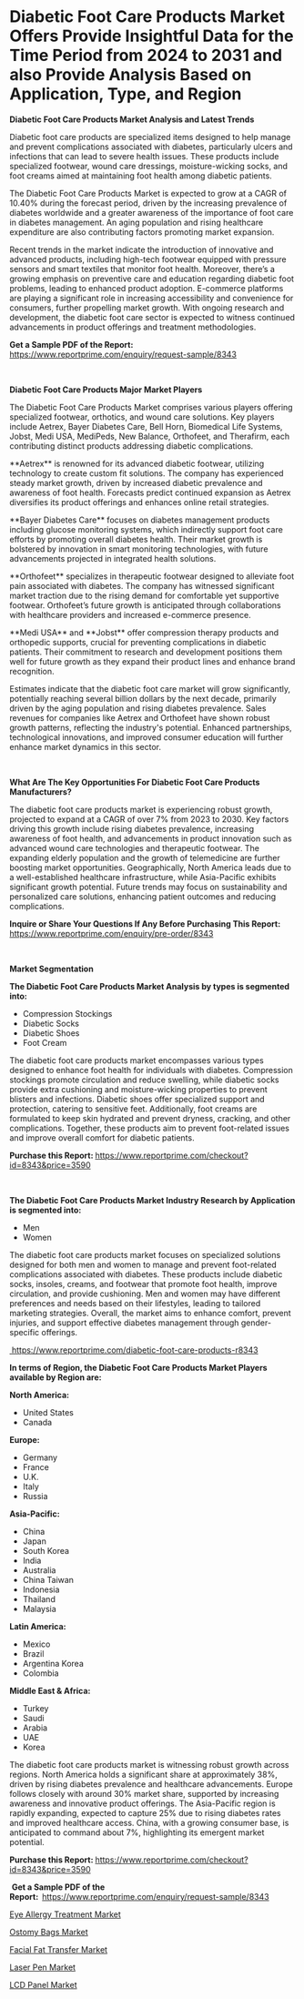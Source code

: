 <p><h1>Diabetic Foot Care Products Market Offers Provide Insightful Data for the Time Period from 2024 to 2031 and also Provide Analysis Based on Application, Type, and Region</h1></p><p><strong>Diabetic Foot Care Products Market Analysis and Latest Trends</strong></p>
<p><p>Diabetic foot care products are specialized items designed to help manage and prevent complications associated with diabetes, particularly ulcers and infections that can lead to severe health issues. These products include specialized footwear, wound care dressings, moisture-wicking socks, and foot creams aimed at maintaining foot health among diabetic patients.</p><p>The Diabetic Foot Care Products Market is expected to grow at a CAGR of 10.40% during the forecast period, driven by the increasing prevalence of diabetes worldwide and a greater awareness of the importance of foot care in diabetes management. An aging population and rising healthcare expenditure are also contributing factors promoting market expansion. </p><p>Recent trends in the market indicate the introduction of innovative and advanced products, including high-tech footwear equipped with pressure sensors and smart textiles that monitor foot health. Moreover, there’s a growing emphasis on preventive care and education regarding diabetic foot problems, leading to enhanced product adoption. E-commerce platforms are playing a significant role in increasing accessibility and convenience for consumers, further propelling market growth. With ongoing research and development, the diabetic foot care sector is expected to witness continued advancements in product offerings and treatment methodologies.</p></p>
<p><strong>Get a Sample PDF of the Report:&nbsp;</strong> <a href="https://www.reportprime.com/enquiry/request-sample/8343?utm_campaign=40&utm_medium=2&utm_source=Github&utm_content=ia&utm_term=16112024&utm_id=diabetic-foot-care-products">https://www.reportprime.com/enquiry/request-sample/8343</a></p>
<p>&nbsp;</p>
<p><strong>Diabetic Foot Care Products Major Market Players</strong></p>
<p><p>The Diabetic Foot Care Products Market comprises various players offering specialized footwear, orthotics, and wound care solutions. Key players include Aetrex, Bayer Diabetes Care, Bell Horn, Biomedical Life Systems, Jobst, Medi USA, MediPeds, New Balance, Orthofeet, and Therafirm, each contributing distinct products addressing diabetic complications.</p><p>**Aetrex** is renowned for its advanced diabetic footwear, utilizing technology to create custom fit solutions. The company has experienced steady market growth, driven by increased diabetic prevalence and awareness of foot health. Forecasts predict continued expansion as Aetrex diversifies its product offerings and enhances online retail strategies.</p><p>**Bayer Diabetes Care** focuses on diabetes management products including glucose monitoring systems, which indirectly support foot care efforts by promoting overall diabetes health. Their market growth is bolstered by innovation in smart monitoring technologies, with future advancements projected in integrated health solutions.</p><p>**Orthofeet** specializes in therapeutic footwear designed to alleviate foot pain associated with diabetes. The company has witnessed significant market traction due to the rising demand for comfortable yet supportive footwear. Orthofeet’s future growth is anticipated through collaborations with healthcare providers and increased e-commerce presence.</p><p>**Medi USA** and **Jobst** offer compression therapy products and orthopedic supports, crucial for preventing complications in diabetic patients. Their commitment to research and development positions them well for future growth as they expand their product lines and enhance brand recognition.</p><p>Estimates indicate that the diabetic foot care market will grow significantly, potentially reaching several billion dollars by the next decade, primarily driven by the aging population and rising diabetes prevalence. Sales revenues for companies like Aetrex and Orthofeet have shown robust growth patterns, reflecting the industry's potential. Enhanced partnerships, technological innovations, and improved consumer education will further enhance market dynamics in this sector.</p></p>
<p>&nbsp;</p>
<p><strong>What Are The Key Opportunities For Diabetic Foot Care Products Manufacturers?</strong></p>
<p><p>The diabetic foot care products market is experiencing robust growth, projected to expand at a CAGR of over 7% from 2023 to 2030. Key factors driving this growth include rising diabetes prevalence, increasing awareness of foot health, and advancements in product innovation such as advanced wound care technologies and therapeutic footwear. The expanding elderly population and the growth of telemedicine are further boosting market opportunities. Geographically, North America leads due to a well-established healthcare infrastructure, while Asia-Pacific exhibits significant growth potential. Future trends may focus on sustainability and personalized care solutions, enhancing patient outcomes and reducing complications.</p></p>
<p><strong>Inquire or Share Your Questions If Any Before Purchasing This Report:</strong> <a href="https://www.reportprime.com/enquiry/pre-order/8343?utm_campaign=40&utm_medium=2&utm_source=Github&utm_content=ia&utm_term=16112024&utm_id=diabetic-foot-care-products">https://www.reportprime.com/enquiry/pre-order/8343</a></p>
<p>&nbsp;</p>
<p><strong>Market Segmentation</strong></p>
<p><strong>The Diabetic Foot Care Products Market Analysis by types is segmented into:</strong></p>
<p><ul><li>Compression Stockings</li><li>Diabetic Socks</li><li>Diabetic Shoes</li><li>Foot Cream</li></ul></p>
<p><p>The diabetic foot care products market encompasses various types designed to enhance foot health for individuals with diabetes. Compression stockings promote circulation and reduce swelling, while diabetic socks provide extra cushioning and moisture-wicking properties to prevent blisters and infections. Diabetic shoes offer specialized support and protection, catering to sensitive feet. Additionally, foot creams are formulated to keep skin hydrated and prevent dryness, cracking, and other complications. Together, these products aim to prevent foot-related issues and improve overall comfort for diabetic patients.</p></p>
<p><strong>Purchase this Report:&nbsp;</strong><a href="https://www.reportprime.com/checkout?id=8343&price=3590&utm_campaign=40&utm_medium=2&utm_source=Github&utm_content=ia&utm_term=16112024&utm_id=diabetic-foot-care-products">https://www.reportprime.com/checkout?id=8343&price=3590</a></p>
<p>&nbsp;</p>
<p><strong>The Diabetic Foot Care Products Market Industry Research by Application is segmented into:</strong></p>
<p><ul><li>Men</li><li>Women</li></ul></p>
<p><p>The diabetic foot care products market focuses on specialized solutions designed for both men and women to manage and prevent foot-related complications associated with diabetes. These products include diabetic socks, insoles, creams, and footwear that promote foot health, improve circulation, and provide cushioning. Men and women may have different preferences and needs based on their lifestyles, leading to tailored marketing strategies. Overall, the market aims to enhance comfort, prevent injuries, and support effective diabetes management through gender-specific offerings.</p></p>
<p><a href="https://www.reportprime.com/diabetic-foot-care-products-r8343?utm_campaign=40&utm_medium=2&utm_source=Github&utm_content=ia&utm_term=16112024&utm_id=diabetic-foot-care-products">&nbsp;https://www.reportprime.com/diabetic-foot-care-products-r8343</a></p>
<p><strong>In terms of Region, the Diabetic Foot Care Products Market Players available by Region are:</strong></p>
<p>
    <p> <strong> North America: </strong>
        <ul>
            <li>United States</li>
            <li>Canada</li>
        </ul>
        </p> 
    <p> <strong> Europe: </strong>
        <ul>
            <li>Germany</li>
            <li>France</li>
            <li>U.K.</li>
            <li>Italy</li>
            <li>Russia</li>
        </ul>
        </p> 
    <p> <strong> Asia-Pacific: </strong>
        <ul>
            <li>China</li>
            <li>Japan</li>
            <li>South Korea</li>
            <li>India</li>
            <li>Australia</li>
            <li>China Taiwan</li>
            <li>Indonesia</li>
            <li>Thailand</li>
            <li>Malaysia</li>
        </ul>
        </p> 
    <p> <strong> Latin America: </strong>
        <ul>
            <li>Mexico</li>
            <li>Brazil</li>
            <li>Argentina Korea</li>
            <li>Colombia</li>
        </ul>
        </p> 
    <p> <strong> Middle East & Africa: </strong>
        <ul>
            <li>Turkey</li>
            <li>Saudi</li>
            <li>Arabia</li>
            <li>UAE</li>
            <li>Korea</li>
        </ul>
    </p>
    </p>
<p><p>The diabetic foot care products market is witnessing robust growth across regions. North America holds a significant share at approximately 38%, driven by rising diabetes prevalence and healthcare advancements. Europe follows closely with around 30% market share, supported by increasing awareness and innovative product offerings. The Asia-Pacific region is rapidly expanding, expected to capture 25% due to rising diabetes rates and improved healthcare access. China, with a growing consumer base, is anticipated to command about 7%, highlighting its emergent market potential.</p></p>
<p><strong>Purchase this Report: </strong><a href="https://www.reportprime.com/checkout?id=8343&price=3590&utm_campaign=40&utm_medium=2&utm_source=Github&utm_content=ia&utm_term=16112024&utm_id=diabetic-foot-care-products">https://www.reportprime.com/checkout?id=8343&price=3590</a></p>
<p>&nbsp;<strong>Get a Sample PDF of the Report:&nbsp;&nbsp;</strong><a href="https://www.reportprime.com/enquiry/request-sample/8343?utm_campaign=40&utm_medium=2&utm_source=Github&utm_content=ia&utm_term=16112024&utm_id=diabetic-foot-care-products">https://www.reportprime.com/enquiry/request-sample/8343</a></p>
<p><strong></strong></p>
<p><p><a href="https://issuu.com/reportprime-2/docs/eye-allergy-treatment-market-size-2_73344288bc5471?utm_campaign=40&utm_medium=2&utm_source=Github&utm_content=ia&utm_term=16112024&utm_id=diabetic-foot-care-products">Eye Allergy Treatment Market</a></p><p><a href="https://github.com/NasrinKhan99/Market-Research-Report-List-1/blob/main/ostomy-bags-market.md?utm_campaign=40&utm_medium=2&utm_source=Github&utm_content=ia&utm_term=16112024&utm_id=diabetic-foot-care-products">Ostomy Bags Market</a></p><p><a href="https://issuu.com/reportprime-2/docs/facial-fat-transfer-market-size-203_55b835b6a79409?utm_campaign=40&utm_medium=2&utm_source=Github&utm_content=ia&utm_term=16112024&utm_id=diabetic-foot-care-products">Facial Fat Transfer Market</a></p><p><a href="https://www.linkedin.com/pulse/laser-pen-market-growth-outlook-from-2024-2031-projecting-79-hwczf?utm_campaign=40&utm_medium=2&utm_source=Github&utm_content=ia&utm_term=16112024&utm_id=diabetic-foot-care-products">Laser Pen Market</a></p><p><a href="https://www.linkedin.com/pulse/lcd-panel-market-revolution-2024-2031-trends-shaping-next-9yo8f?utm_campaign=40&utm_medium=2&utm_source=Github&utm_content=ia&utm_term=16112024&utm_id=diabetic-foot-care-products">LCD Panel Market</a></p></p>
